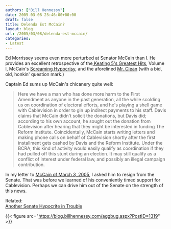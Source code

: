 ```yaml
---
authors: ["Bill Hennessy"]
date: 2005-03-08 23:46:00+00:00
draft: false
title: Delenda Est McCain?
layout: blog
url: /2005/03/08/delenda-est-mccain/
categories:
- Latest
---
```


Ed Morrissey seems even more perturbed at Senator McCain than I. He provides an excellent retrospective of the[ Keating 5's Greatest Hits](https://www.captainsquartersblog.com/mt/archives/004016.php), Volume I, McCain's [Screaming Hypocrisy](https://www.captainsquartersblog.com/mt/archives/004015.php), and the aforelined [Mr. Clean](https://www.captainsquartersblog.com/mt/archives/004010.php) (with a bid, old, honkin' question mark.)




Captain Ed sums up McCain's chicanery quite well:




> 

> 
> Here we have a man who has done more harm to the First Amendment as anyone in the past generation, all the while scolding us on coordination of electoral efforts, and he's playing a shell game with Cablevision in order to gin up indirect payments to his staff. Davis claims that McCain didn't solicit the donations, but Davis did; according to his own account, he sought out the donation from Cablevision after hearing that they might be interested in funding The Reform Institute. Coincidentally, McCain starts writing letters and making phone calls on behalf of Cablevision shortly after the first installment gets cashed by Davis and the Reform Institute. Under the BCRA, this kind of activity would easily qualify as coordination if they had pulled off this stunt during an election. It may still qualify as a conflict of interest under federal law, and possibly an illegal campaign contribution.
> 
> 




In my letter to [McCain of March 3, 2005](https://blog.billhennessy.com/blogs/hennessys_view/archive/2005/03/03/1292.aspx), I asked him to resign from the Senate. That was before we learned of his conveniently timed support for Cablevision. Perhaps we can drive him out of the Senate on the strength of this news.




Related:  
[Another Senate Hypocrite in Trouble](https://blog.billhennessy.com/blogs/hennessys_view/archive/2005/03/07/1318.aspx)

{{< figure src="https://blog.billhennessy.com/aggbug.aspx?PostID=1319" >}}

